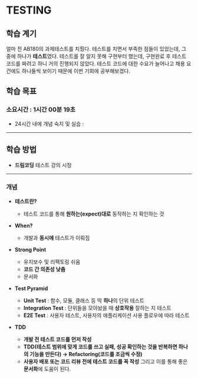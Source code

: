 # TESTING

## 학습 계기
얼마 전 AB180의 과제테스트를 치뤘다. 
테스트를 치면서 부족한 점들이 있었는데, 그 중에 하나가 **테스트**였다. 
테스트를 잘 알지 못해 구현부터 했는데, 구현완료 후 테스트 코드를 짜려고 하니 거의 진행되지 않았다.
테스트 코드에 대한 수요가 늘어나고 채용 요건에도 하나둘씩 보이기 때문에 이번 기회에 공부해보겠다.

## 학습 목표
### 소요시간 : 1시간 00분 19초
- 24시간 내에 개념 숙지 및 실습 : 

---

## 학습 방법           

- **드림코딩** 테스트 강의 시청
---


### 개념 

- **테스트란?**

  - 테스트 코드를 통해 **원하는(expect)대로** 동작하는 지 확인하는 것

- **When?**
  - 개발과 **동시에** 테스트가 이뤄짐

- **Strong Point**
  - 유지보수 및 리팩토링 쉬움
  - **코드 간 의존성 낮춤**
  - 문서화

- **Test Pyramid**
  - **Unit Test** : 함수, 모듈, 클래스 등 딱 **하나**의 단위 테스트
  - **Integration Test** : 단위들을 모아놨을 때 **상호작용** 잘하는 지 테스트
  - **E2E Test** : 사용자 테스트, 사용자의 애플리케이션 사용 플로우에 따라 테스트

- **TDD**
  - **개발 전 테스트 코드를 먼저 작성**
  - **TDD(테스트 범위에 맞게 코드를 쓰고 실패, 성공 확인하는 것을 반복하면 하나의 기능을 만든다) -> Refactoring(코드를 조금씩 수정)**
  - **사용자 배포 또는 코드 리뷰 전에 테스트 코드를 꼭 작성**  그리고 이를 통해 좋은 **문서화**에 도움이 된다.

